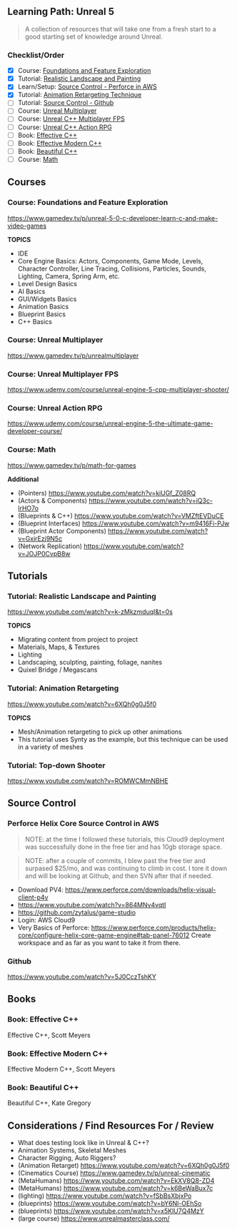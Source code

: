 ## Learning Path: Unreal 5
> A collection of resources that will take one from a fresh start to a good starting set of knowledge around Unreal.

### Checklist/Order
- [x] Course: [Foundations and Feature Exploration](#course-foundations-and-feature-exploration)
- [x] Tutorial: [Realistic Landscape and Painting](#tutorial-realistic-landscape-and-painting)
- [x] Learn/Setup: [Source Control - Perforce in AWS](#tutorial-perforce-helix-core-source-control-in-aws)
- [x] Tutorial: [Animation Retargeting Technique](#tutorial-animation-retargeting)
- [ ] Tutorial: [Source Control - Github](#github)
- [ ] Course: [Unreal Multiplayer](#course-unreal-multiplayer)
- [ ] Course: [Unreal C++ Multiplayer FPS](#course-unreal-multiplayer-fps)
- [ ] Course: [Unreal C++ Action RPG](#course-unreal-action-rpg)
- [ ] Book: [Effective C++](#book-effective-c)
- [ ] Book: [Effective Modern C++](#book-effective-modern-c)
- [ ] Book: [Beautiful C++](#book-beautiful-c)
- [ ] Course: [Math](#course-math)

## Courses

### Course: Foundations and Feature Exploration
https://www.gamedev.tv/p/unreal-5-0-c-developer-learn-c-and-make-video-games

**TOPICS**
- IDE
- Core Engine Basics: Actors, Components, Game Mode, Levels, Character Controller, Line Tracing, Collisions, Particles, Sounds, Lighting, Camera, Spring Arm, etc.
- Level Design Basics
- AI Basics
- GUI/Widgets Basics
- Animation Basics
- Blueprint Basics
- C++ Basics

### Course: Unreal Multiplayer
https://www.gamedev.tv/p/unrealmultiplayer

### Course: Unreal Multiplayer FPS
https://www.udemy.com/course/unreal-engine-5-cpp-multiplayer-shooter/

### Course: Unreal Action RPG
https://www.udemy.com/course/unreal-engine-5-the-ultimate-game-developer-course/

### Course: Math
https://www.gamedev.tv/p/math-for-games

**Additional**

- (Pointers) https://www.youtube.com/watch?v=kiUGf_Z08RQ
- (Actors & Components) https://www.youtube.com/watch?v=iQ3c-lrHO7o
- (Blueprints & C++) https://www.youtube.com/watch?v=VMZftEVDuCE
- (Blueprint Interfaces) https://www.youtube.com/watch?v=m9416Fi-PJw
- (Blueprint Actor Components) https://www.youtube.com/watch?v=GxjrEzj9N5c
- (Network Replication) https://www.youtube.com/watch?v=JOJP0CvpB8w

## Tutorials

### Tutorial: Realistic Landscape and Painting
https://www.youtube.com/watch?v=k-zMkzmduqI&t=0s

**TOPICS**
- Migrating content from project to project
- Materials, Maps, & Textures
- Lighting
- Landscaping, sculpting, painting, foliage, nanites
- Quixel Bridge / Megascans

### Tutorial: Animation Retargeting
https://www.youtube.com/watch?v=6XQh0g0J5f0

**TOPICS**
- Mesh/Animation retargeting to pick up other animations
- This tutorial uses Synty as the example, but this technique can be used in a variety of meshes

### Tutorial: Top-down Shooter
https://www.youtube.com/watch?v=ROMWCMmNBHE

## Source Control
### Perforce Helix Core Source Control in AWS

> NOTE: at the time I followed these tutorials, this Cloud9 deployment was successfully done in the free tier and has 10gb storage space.

> NOTE: after a couple of commits, I blew past the free tier and surpased $25/mo, and was continuing to climb in cost. I tore it down and will be looking at Github, and then SVN after that if needed.

- Download PV4: https://www.perforce.com/downloads/helix-visual-client-p4v
- https://www.youtube.com/watch?v=864MNv4vqtI
- https://github.com/zytalus/game-studio
- Login: AWS Cloud9 
- Very Basics of Perforce: https://www.perforce.com/products/helix-core/configure-helix-core-game-engine#tab-panel-76012 Create workspace and as far as you want to take it from there.

### Github
https://www.youtube.com/watch?v=5J0CczTshKY

## Books

### Book: Effective C++
Effective C++, Scott Meyers

### Book: Effective Modern C++
Effective Modern C++, Scott Meyers

### Book: Beautiful C++
Beautiful C++, Kate Gregory

## Considerations / Find Resources For / Review

- What does testing look like in Unreal & C++?
- Animation Systems, Skeletal Meshes
- Character Rigging, Auto Riggers?
- (Animation Retarget) https://www.youtube.com/watch?v=6XQh0g0J5f0
- (Cinematics Course) https://www.gamedev.tv/p/unreal-cinematic
- (MetaHumans) https://www.youtube.com/watch?v=EkXV8Q8-ZD4
- (MetaHumans) https://www.youtube.com/watch?v=k6BeWaBux7c
- (lighting) https://www.youtube.com/watch?v=fSbBsXbjxPo
- (blueprints) https://www.youtube.com/watch?v=bY6Nl-OEhSo
- (blueprints) https://www.youtube.com/watch?v=x5KlU7Q4MzY
- (large course) https://www.unrealmasterclass.com/

